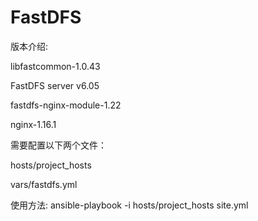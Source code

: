 # FastDFS

版本介绍:

libfastcommon-1.0.43

FastDFS server v6.05

fastdfs-nginx-module-1.22

nginx-1.16.1

需要配置以下两个文件：

hosts/project_hosts

vars/fastdfs.yml

使用方法:
ansible-playbook -i hosts/project_hosts site.yml
